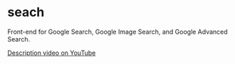 # seach
Front-end for Google Search, Google Image Search, and Google Advanced Search.

[Description video on YouTube](https://www.youtube.com/watch?v=ek3SrJjpy_0)
